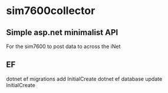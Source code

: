 # sim7600collector

## Simple asp.net minimalist API
For the sim7600 to post data to across the iNet

## EF
dotnet ef migrations add InitialCreate
dotnet ef database update InitialCreate